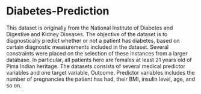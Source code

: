# Diabetes-Prediction

This dataset is originally from the National Institute of Diabetes and Digestive and Kidney Diseases. The objective of the dataset is to diagnostically predict whether or not a patient has diabetes, based on certain diagnostic measurements included in the dataset. Several constraints were placed on the selection of these instances from a larger database. In particular, all patients here are females at least 21 years old of Pima Indian heritage.
The datasets consists of several medical predictor variables and one target variable, Outcome. Predictor variables includes the number of pregnancies the patient has had, their BMI, insulin level, age, and so on.
